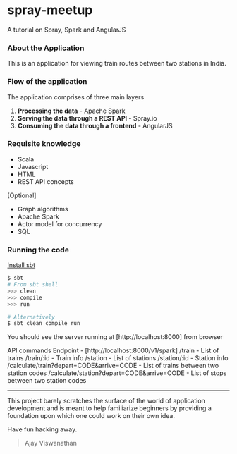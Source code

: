 # spray-meetup
A tutorial on Spray, Spark and AngularJS

### About the Application
This is an application for viewing train routes between two stations in India.

### Flow of the application
The application comprises of three main layers
1. **Processing the data** - Apache Spark
2. **Serving the data through a REST API** - Spray.io
3. **Consuming the data through a frontend** - AngularJS

### Requisite knowledge
+ Scala
+ Javascript
+ HTML
+ REST API concepts

[Optional]
+ Graph algorithms
+ Apache Spark
+ Actor model for concurrency
+ SQL

### Running the code
[Install sbt](http://www.scala-sbt.org)
```bash
$ sbt
# From sbt shell
>>> clean
>>> compile
>>> run

# Alternatively
$ sbt clean compile run
```

You should see the server running at [http://localhost:8000] from browser

API commands
Endpoint - [http://localhost:8000/v1/spark]
/train - List of trains
/train/:id - Train info
/station - List of stations
/station/:id - Station info
/calculate/train?depart=CODE&arrive=CODE - List of trains between two station codes
/calculate/station?depart=CODE&arrive=CODE - List of stops between two station codes

---

This project barely scratches the surface of the world of application development and is meant to help familiarize beginners by providing a foundation upon which one could work on their own idea.

Have fun hacking away. 

> Ajay Viswanathan
